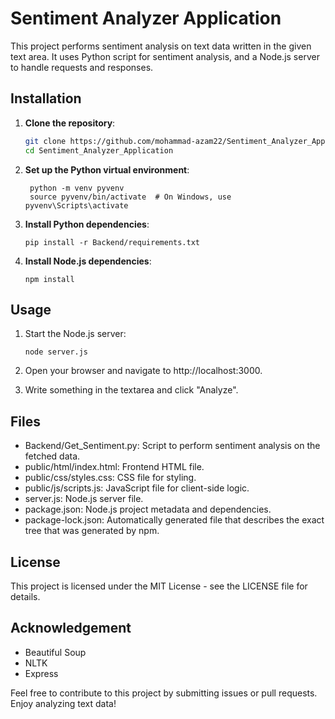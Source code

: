 # Sentiment Analyzer Application 
This project performs sentiment analysis on text data written in the given text area. It uses Python script for sentiment analysis, and a Node.js server to handle requests and responses.


## Installation

1. **Clone the repository**:
   ```bash
   git clone https://github.com/mohammad-azam22/Sentiment_Analyzer_Application.git
   cd Sentiment_Analyzer_Application
2. **Set up the Python virtual environment**:
   ```
    python -m venv pyvenv
    source pyvenv/bin/activate  # On Windows, use pyvenv\Scripts\activate
4. **Install Python dependencies**:
   ```
   pip install -r Backend/requirements.txt
6. **Install Node.js dependencies**:
   ```
   npm install
## Usage

1. Start the Node.js server:
   ```
   node server.js
2. Open your browser and navigate to http://localhost:3000.

3. Write something in the textarea and click "Analyze".

## Files
  - Backend/Get_Sentiment.py: Script to perform sentiment analysis on the fetched data.
  - public/html/index.html: Frontend HTML file.
  - public/css/styles.css: CSS file for styling.
  - public/js/scripts.js: JavaScript file for client-side logic.
  - server.js: Node.js server file.
  - package.json: Node.js project metadata and dependencies.
  - package-lock.json: Automatically generated file that describes the exact tree that was generated by npm.

## License
  This project is licensed under the MIT License - see the LICENSE file for details.

## Acknowledgement
  - Beautiful Soup
  - NLTK
  - Express

Feel free to contribute to this project by submitting issues or pull requests. Enjoy analyzing text data!
